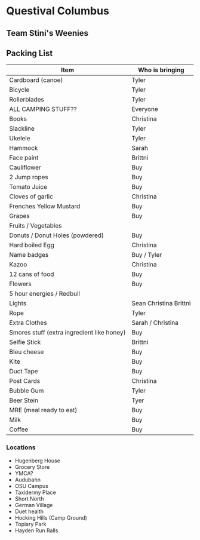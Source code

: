 # Questival Columbus

## Team Stini's Weenies

## Packing List
| Item | Who is bringing |
| ---- | ----------- |
| Cardboard (canoe) | Tyler |
| Bicycle | Tyler |
| Rollerblades | Tyler |
| ALL CAMPING STUFF?? | Everyone |
| Books | Christina |
| Slackline | Tyler |
| Ukelele | Tyler |
| Hammock | Sarah |
| Face paint | Brittni |
| Cauliflower | Buy |
| 2 Jump ropes | Buy |
| Tomato Juice | Buy |
| Cloves of garlic | Christina |
| Frenches Yellow Mustard | Buy |
| Grapes | Buy |
| Fruits / Vegetables |
| Donuts / Donut Holes (powdered) | Buy |
| Hard boiled Egg | Christina |
| Name badges | Buy / Tyler |
| Kazoo | Christina |
| 12 cans of food | Buy |
| Flowers | Buy |
| 5 hour energies / Redbull |
| Lights | Sean Christina Brittni |
| Rope | Tyler |
| Extra Clothes | Sarah / Christina |
| Smores stuff (extra ingredient like honey) | Buy |
| Selfie Stick | Brittni |
| Bleu cheese | Buy |
| Kite | Buy |
| Duct Tape | Buy |
| Post Cards | Christina |
| Bubble Gum | Tyler |
| Beer Stein | Tyer |
| MRE (meal ready to eat) | Buy |
| Milk | Buy |
| Coffee | Buy |


### Locations
* Hugenberg House
* Grocery Store
* YMCA?
* Audubahn
* OSU Campus
* Taxidermy Place
* Short North
* German Village
* Duet health
* Hocking Hills (Camp Ground)
* Topiary Park
* Hayden Run Ralls


